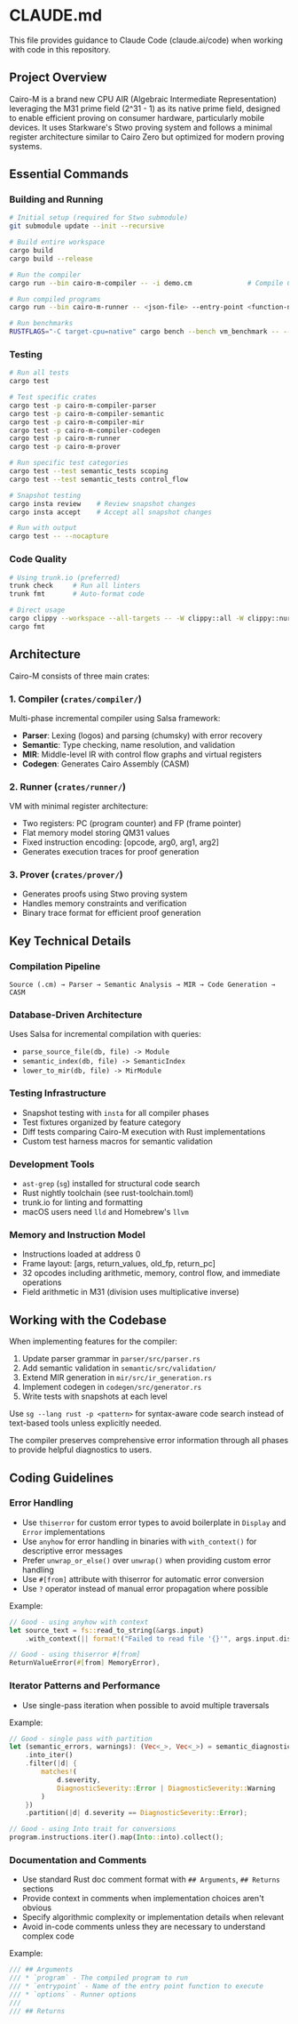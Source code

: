 # CLAUDE.md

This file provides guidance to Claude Code (claude.ai/code) when working with
code in this repository.

## Project Overview

Cairo-M is a brand new CPU AIR (Algebraic Intermediate Representation)
leveraging the M31 prime field (2^31 - 1) as its native prime field, designed to
enable efficient proving on consumer hardware, particularly mobile devices. It
uses Starkware's Stwo proving system and follows a minimal register architecture
similar to Cairo Zero but optimized for modern proving systems.

## Essential Commands

### Building and Running

```bash
# Initial setup (required for Stwo submodule)
git submodule update --init --recursive

# Build entire workspace
cargo build
cargo build --release

# Run the compiler
cargo run --bin cairo-m-compiler -- -i demo.cm              # Compile Cairo-M file

# Run compiled programs
cargo run --bin cairo-m-runner -- <json-file> --entry-point <function-name>

# Run benchmarks
RUSTFLAGS="-C target-cpu=native" cargo bench --bench vm_benchmark -- --verbose
```

### Testing

```bash
# Run all tests
cargo test

# Test specific crates
cargo test -p cairo-m-compiler-parser
cargo test -p cairo-m-compiler-semantic
cargo test -p cairo-m-compiler-mir
cargo test -p cairo-m-compiler-codegen
cargo test -p cairo-m-runner
cargo test -p cairo-m-prover

# Run specific test categories
cargo test --test semantic_tests scoping
cargo test --test semantic_tests control_flow

# Snapshot testing
cargo insta review    # Review snapshot changes
cargo insta accept    # Accept all snapshot changes

# Run with output
cargo test -- --nocapture
```

### Code Quality

```bash
# Using trunk.io (preferred)
trunk check     # Run all linters
trunk fmt       # Auto-format code

# Direct usage
cargo clippy --workspace --all-targets -- -W clippy::all -W clippy::nursery --cap-lints=warn --no-deps -D warnings -D unused_imports
cargo fmt
```

## Architecture

Cairo-M consists of three main crates:

### 1. Compiler (`crates/compiler/`)

Multi-phase incremental compiler using Salsa framework:

- **Parser**: Lexing (logos) and parsing (chumsky) with error recovery
- **Semantic**: Type checking, name resolution, and validation
- **MIR**: Middle-level IR with control flow graphs and virtual registers
- **Codegen**: Generates Cairo Assembly (CASM)

### 2. Runner (`crates/runner/`)

VM with minimal register architecture:

- Two registers: PC (program counter) and FP (frame pointer)
- Flat memory model storing QM31 values
- Fixed instruction encoding: [opcode, arg0, arg1, arg2]
- Generates execution traces for proof generation

### 3. Prover (`crates/prover/`)

- Generates proofs using Stwo proving system
- Handles memory constraints and verification
- Binary trace format for efficient proof generation

## Key Technical Details

### Compilation Pipeline

```text
Source (.cm) → Parser → Semantic Analysis → MIR → Code Generation → CASM
```

### Database-Driven Architecture

Uses Salsa for incremental compilation with queries:

- `parse_source_file(db, file) -> Module`
- `semantic_index(db, file) -> SemanticIndex`
- `lower_to_mir(db, file) -> MirModule`

### Testing Infrastructure

- Snapshot testing with `insta` for all compiler phases
- Test fixtures organized by feature category
- Diff tests comparing Cairo-M execution with Rust implementations
- Custom test harness macros for semantic validation

### Development Tools

- `ast-grep` (`sg`) installed for structural code search
- Rust nightly toolchain (see rust-toolchain.toml)
- trunk.io for linting and formatting
- macOS users need `lld` and Homebrew's `llvm`

### Memory and Instruction Model

- Instructions loaded at address 0
- Frame layout: [args, return_values, old_fp, return_pc]
- 32 opcodes including arithmetic, memory, control flow, and immediate
  operations
- Field arithmetic in M31 (division uses multiplicative inverse)

## Working with the Codebase

When implementing features for the compiler:

1. Update parser grammar in `parser/src/parser.rs`
2. Add semantic validation in `semantic/src/validation/`
3. Extend MIR generation in `mir/src/ir_generation.rs`
4. Implement codegen in `codegen/src/generator.rs`
5. Write tests with snapshots at each level

Use `sg --lang rust -p <pattern>` for syntax-aware code search instead of
text-based tools unless explicitly needed.

The compiler preserves comprehensive error information through all phases to
provide helpful diagnostics to users.

## Coding Guidelines

### Error Handling

- Use `thiserror` for custom error types to avoid boilerplate in `Display` and
  `Error` implementations
- Use `anyhow` for error handling in binaries with `with_context()` for
  descriptive error messages
- Prefer `unwrap_or_else()` over `unwrap()` when providing custom error handling
- Use `#[from]` attribute with thiserror for automatic error conversion
- Use `?` operator instead of manual error propagation where possible

Example:

```rust
// Good - using anyhow with context
let source_text = fs::read_to_string(&args.input)
    .with_context(|| format!("Failed to read file '{}'", args.input.display()))?;

// Good - using thiserror #[from]
ReturnValueError(#[from] MemoryError),
```

### Iterator Patterns and Performance

- Use single-pass iteration when possible to avoid multiple traversals

Example:

```rust
// Good - single pass with partition
let (semantic_errors, warnings): (Vec<_>, Vec<_>) = semantic_diagnostics
    .into_iter()
    .filter(|d| {
        matches!(
            d.severity,
            DiagnosticSeverity::Error | DiagnosticSeverity::Warning
        )
    })
    .partition(|d| d.severity == DiagnosticSeverity::Error);

// Good - using Into trait for conversions
program.instructions.iter().map(Into::into).collect();
```

### Documentation and Comments

- Use standard Rust doc comment format with `## Arguments`, `## Returns`
  sections
- Provide context in comments when implementation choices aren't obvious
- Specify algorithmic complexity or implementation details when relevant
- Avoid in-code comments unless they are necessary to understand complex code

Example:

```rust
/// ## Arguments
/// * `program` - The compiled program to run
/// * `entrypoint` - Name of the entry point function to execute
/// * `options` - Runner options
///
/// ## Returns
```
